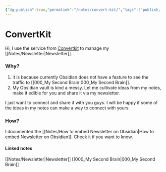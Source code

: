```yaml
---
{"dg-publish":true,"permalink":"/notes/convert-kit/","tags":["publish, compiled"]}
---
```



# ConvertKit

Hi, I use the service from [Convertkit](https://convertkit.com/) to manage my [[Notes/Newsletter\|Newsletter]].

### Why?
1. It is because currently Obsidian does not have a feature to see the traffic to [[000_My Second Brain\|000_My Second Brain]].
2. My Obsidian vault is kind a messy. Let me cultivate ideas from my notes, make it edible for you and share it via my newsletter.  

I just want to connect and share it with you guys. I will be happy if some of the ideas in my notes can make a way to connect with yours.

### How?
I documented the [[Notes/How to embed Newsletter on Obsidian\|How to embed Newsletter on Obsidian]].
Check it if you want to know.


#### Linked notes
[[Notes/Newsletter\|Newsletter]]
[[000_My Second Brain\|000_My Second Brain]]
